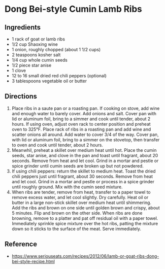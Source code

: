 # Dong Bei-style Cumin Lamb Ribs

## Ingredients
* 1 rack of goat or lamb ribs
* 1/2 cup Shaoxing wine
* 1 onion, roughly chopped (about 1 1/2 cups)
* 2 teaspoons kosher salt
* 1/4 cup whole cumin seeds
* 1/2 piece star anise
* 1 clove
* 12 to 16 small dried red chili peppers (optional)
* 3 tablespoons vegetable oil or butter

## Directions

1. Place ribs in a saute pan or a roasting pan. If cooking on stove, add wine and enough water to barely cover. Add onions and salt. Cover pan with lid or aluminum foil, bring to a simmer and cook until tender, about 2 hours. If using oven, adjust oven rack to center position and preheat oven to 325°F. Place rack of ribs in a roasting pan and add wine and scatter onions all around. Add water to cover 3/4 of the way. Cover pan, with lid or aluminum foil, bring to a simmer on the stovetop, then transfer to oven and cook until tender, about 2 hours.
2. Meanwhil, preheat a skillet over medium heat until hot. Place the cumin seeds, star anise, and clove in the pan and toast until fragrant, about 20 seconds. Remove from heat and let cool. Grind in a mortar and pestle or spice grinder until cumin seeds are broken up but not powdered.
3. If using chili peppers: return the skillet to medium heat. Toast the dried chili peppers just until fragrant, about 30 seconds. Remove from heat and let cool. Grind in a mortar and pestle or process in a spice grinder until roughly ground. Mix with the cumin seed mixture.
4. When ribs are tender, remove from heat, transfer to a paper towel to remove excess water, and let cool slightly. Dry carefully. Heat oil or butter in a large non-stick skillet over medium heat until shimmering. Add the ribs and brown on one side until golden brown and crispy, about 5 minutes. Flip and brown on the other side. When ribs are done browning, remove to a platter and pat off residual oil with a paper towel. Immediately sprinkle spice mixture over the hot ribs, patting the mixture down so it sticks to the surface of the meat. Serve immediately.

## Reference
* https://www.seriouseats.com/recipes/2012/06/lamb-or-goat-ribs-dong-bei-style-recipe.html
